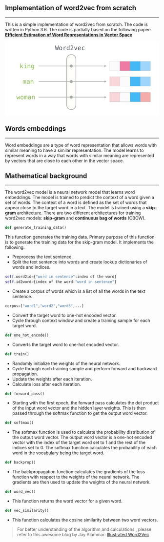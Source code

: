 ## Implementation of word2vec from scratch
---
This is a simple implementation of word2vec from scratch. The code is written in Python 3.6. The code is partially based on the following paper: **[Efficient Estimation of Word Representations in Vector Space](https://arxiv.org/abs/1301.3781)**

![word2vec](./assets/word2vec.jpg)

## Words embeddings
---
Word embeddings are a type of word representation that allows words with similar meaning to have a similar representation. The model learns to represent words in a way that words with similar meaning are represented by vectors that are close to each other in the vector space.

## Mathematical background
---
The word2vec model is a neural network model that learns word embeddings. The model is trained to predict the context of a word given a set of words. The context of a word is defined as the set of words that appear close to the target word in a text. The model is trained using a **skip-gram** architecture. There are two different architectures for training word2vec models: **skip-gram** and **continuous bag of words** (CBOW).

```python
def generate_training_data()
```
This function generates the training data. Primary purpose of this function is to generate the training data for the skip-gram model. It implements the following.
- Preprocess the text sentence.
- Split the text sentence into words and create lookup dictionaries of words and indices.
```python
self.word2id={"word in sentence":index of the word}
self.id2word={index of the word:"word in sentence"}
```
- Create a corpus of words which is a list of all the words in the text sentence.
```python 
corpus=["word1","word2","word3",...]
```
- Convert the target word to one-hot encoded vector.
- Cycle through context window and create a training sample for each target word.

```python
def one_hot_encode()
```
- Converts the target word to one-hot encoded vector.

```python
def train()
```
- Randomly initialize the weights of the neural network.
- Cycle through each training sample and perform forward and backward propagation.
- Update the weights after each iteration.
- Calculate loss after each iteration.

```python
def forward_pass()
```
- Starting with the first epoch, the forward pass calculates the dot product of the input word vector and the hidden layer weights. This is then passed through the softmax function to get the output word vector.

```python
def softmax()
```
- The softmax function is used to calculate the probability distribution of the output word vector. The output word vector is a one-hot encoded vector with the index of the target word set to 1 and the rest of the indices set to 0. The softmax function calculates the probability of each word in the vocabulary being the target word.

```python
def backprop()
```
- The backpropagation function calculates the gradients of the loss function with respect to the weights of the neural network. The gradients are then used to update the weights of the neural network.

```python
def word_vec()
```
- This function returns the word vector for a given word.

```python
def vec_similarity()
```
- This function calculates the cosine similarity between two word vectors.

> For better understanding of the algorithm and calculations , please refer to this awesome blog by Jay Alammar: [Illustrated Word2Vec](https://jalammar.github.io/illustrated-word2vec/)
